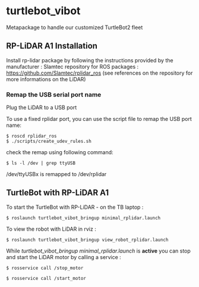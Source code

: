 # turtlebot_vibot
Metapackage to handle our customized TurtleBot2 fleet

## RP-LiDAR A1 Installation

Install rp-lidar package by following the instructions provided by the manufacturer :
Slamtec repository for ROS packages : https://github.com/Slamtec/rplidar_ros
(see references on the repository for more informations on the LiDAR)

### Remap the USB serial port name
Plug the LiDAR to a USB port

To use a fixed rplidar port, you can use the script file to remap the USB port name:

    $ roscd rplidar_ros
    $ ./scripts/create_udev_rules.sh
  
check the remap using following command: 

    $ ls -l /dev | grep ttyUSB

/dev/ttyUSBx is remapped to /dev/rplidar
 
## TurtleBot with RP-LiDAR A1

To start the TurtleBot with RP-LiDAR - on the TB laptop :

    $ roslaunch turtlebot_vibot_bringup minimal_rplidar.launch
    
To view the robot with LiDAR in rviz :

    $ roslaunch turtlebot_vibot_bringup view_robot_rplidar.launch
    
While *turtlebot_vibot_bringup minimal_rplidar.launch* is **active** you can stop and start the LiDAR motor by calling a service :

    $ rosservice call /stop_motor
    
    $ rosservice call /start_motor
